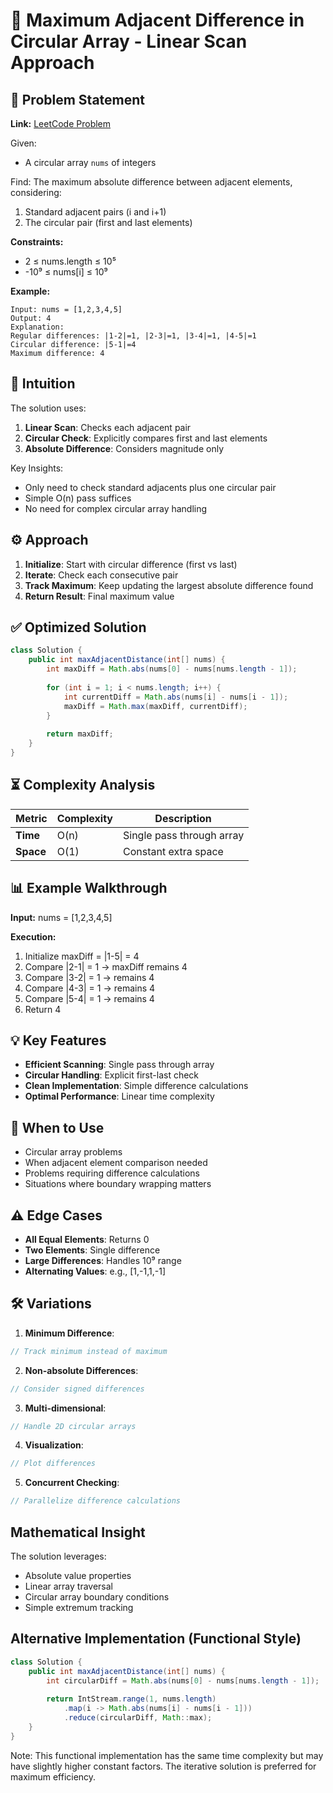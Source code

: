 # 🔄 Maximum Adjacent Difference in Circular Array - Linear Scan Approach

## 📜 Problem Statement
**Link:** [LeetCode Problem](https://leetcode.com/problems/maximum-difference-between-adjacent-elements-in-a-circular-array/description/?envType=daily-question&envId=2025-06-12)

Given:
- A circular array `nums` of integers

Find:
The maximum absolute difference between adjacent elements, considering:
1. Standard adjacent pairs (i and i+1)
2. The circular pair (first and last elements)

**Constraints:**
- 2 ≤ nums.length ≤ 10⁵
- -10⁹ ≤ nums[i] ≤ 10⁹

**Example:**
```text
Input: nums = [1,2,3,4,5]
Output: 4
Explanation:
Regular differences: |1-2|=1, |2-3|=1, |3-4|=1, |4-5|=1
Circular difference: |5-1|=4
Maximum difference: 4
```

## 🧠 Intuition
The solution uses:
1. **Linear Scan**: Checks each adjacent pair
2. **Circular Check**: Explicitly compares first and last elements
3. **Absolute Difference**: Considers magnitude only

Key Insights:
- Only need to check standard adjacents plus one circular pair
- Simple O(n) pass suffices
- No need for complex circular array handling

## ⚙️ Approach
1. **Initialize**: Start with circular difference (first vs last)
2. **Iterate**: Check each consecutive pair
3. **Track Maximum**: Keep updating the largest absolute difference found
4. **Return Result**: Final maximum value

## ✅ Optimized Solution
```java
class Solution {
    public int maxAdjacentDistance(int[] nums) {
        int maxDiff = Math.abs(nums[0] - nums[nums.length - 1]);
        
        for (int i = 1; i < nums.length; i++) {
            int currentDiff = Math.abs(nums[i] - nums[i - 1]);
            maxDiff = Math.max(maxDiff, currentDiff);
        }
        
        return maxDiff;
    }
}
```

## ⏳ Complexity Analysis
| Metric          | Complexity | Description |
|-----------------|------------|-------------|
| **Time**        | O(n)       | Single pass through array |
| **Space**       | O(1)       | Constant extra space |

## 📊 Example Walkthrough
**Input:** nums = [1,2,3,4,5]

**Execution:**
1. Initialize maxDiff = |1-5| = 4
2. Compare |2-1| = 1 → maxDiff remains 4
3. Compare |3-2| = 1 → remains 4
4. Compare |4-3| = 1 → remains 4
5. Compare |5-4| = 1 → remains 4
6. Return 4

## 💡 Key Features
- **Efficient Scanning**: Single pass through array
- **Circular Handling**: Explicit first-last check
- **Clean Implementation**: Simple difference calculations
- **Optimal Performance**: Linear time complexity

## 🚀 When to Use
- Circular array problems
- When adjacent element comparison needed
- Problems requiring difference calculations
- Situations where boundary wrapping matters

## ⚠️ Edge Cases
- **All Equal Elements**: Returns 0
- **Two Elements**: Single difference
- **Large Differences**: Handles 10⁹ range
- **Alternating Values**: e.g., [1,-1,1,-1]

## 🛠 Variations
1. **Minimum Difference**:
```java
// Track minimum instead of maximum
```

2. **Non-absolute Differences**:
```java
// Consider signed differences
```

3. **Multi-dimensional**:
```java
// Handle 2D circular arrays
```

4. **Visualization**:
```java
// Plot differences
```

5. **Concurrent Checking**:
```java
// Parallelize difference calculations
```

## Mathematical Insight
The solution leverages:
- Absolute value properties
- Linear array traversal
- Circular array boundary conditions
- Simple extremum tracking

## Alternative Implementation (Functional Style)
```java
class Solution {
    public int maxAdjacentDistance(int[] nums) {
        int circularDiff = Math.abs(nums[0] - nums[nums.length - 1]);
        
        return IntStream.range(1, nums.length)
            .map(i -> Math.abs(nums[i] - nums[i - 1]))
            .reduce(circularDiff, Math::max);
    }
}
```
Note: This functional implementation has the same time complexity but may have slightly higher constant factors. The iterative solution is preferred for maximum efficiency.